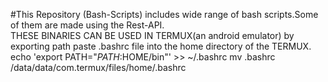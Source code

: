 #This Repository (Bash-Scripts) includes wide range of bash scripts.Some of them are made using the Rest-API.                                                        
 THESE BINARIES CAN BE USED IN TERMUX(an android emulator) by exporting path
 paste .bashrc file into the home directory of the TERMUX.
 echo 'export PATH="$PATH:$HOME/bin"' >> ~/.bashrc
 mv .bashrc /data/data/com.termux/files/home/.bashrc
